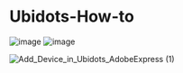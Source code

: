 # Ubidots-How-to 
![image](https://user-images.githubusercontent.com/42245728/226696161-3a9d5bcb-cff5-4b63-9d31-0594b4dee729.png)
![image](https://user-images.githubusercontent.com/42245728/226696210-9409479b-62f9-46a1-a749-45cde10c62bb.png)


![Add_Device_in_Ubidots_AdobeExpress (1)](https://user-images.githubusercontent.com/42245728/226702187-4ff61308-a013-4d7c-9c0e-93e21f13bbba.gif)
